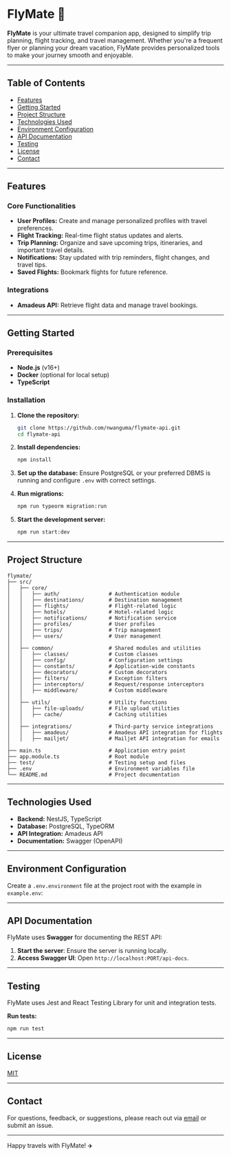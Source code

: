 # FlyMate 🛫

**FlyMate** is your ultimate travel companion app, designed to simplify trip planning, flight tracking, and travel management. Whether you're a frequent flyer or planning your dream vacation, FlyMate provides personalized tools to make your journey smooth and enjoyable.

---

## Table of Contents

- [Features](#features)
- [Getting Started](#getting-started)
- [Project Structure](#project-structure)
- [Technologies Used](#technologies-used)
- [Environment Configuration](#environment-configuration)
- [API Documentation](#api-documentation)
- [Testing](#testing)
- [License](#license)
- [Contact](#contact)

---

## Features

### Core Functionalities

- **User Profiles:** Create and manage personalized profiles with travel preferences.
- **Flight Tracking:** Real-time flight status updates and alerts.
- **Trip Planning:** Organize and save upcoming trips, itineraries, and important travel details.
- **Notifications:** Stay updated with trip reminders, flight changes, and travel tips.
- **Saved Flights:** Bookmark flights for future reference.

### Integrations

- **Amadeus API:** Retrieve flight data and manage travel bookings.

---

## Getting Started

### Prerequisites

- **Node.js** (v16+)
- **Docker** (optional for local setup)
- **TypeScript**

### Installation

1. **Clone the repository:**

   ```bash
   git clone https://github.com/nwanguma/flymate-api.git
   cd flymate-api
   ```

2. **Install dependencies:**

   ```bash
   npm install
   ```

3. **Set up the database:**
   Ensure PostgreSQL or your preferred DBMS is running and configure `.env` with correct settings.

4. **Run migrations:**

   ```bash
   npm run typeorm migration:run
   ```

5. **Start the development server:**
   ```bash
   npm run start:dev
   ```

---

## Project Structure

```
flymate/
├── src/
│   ├── core/
│   │   ├── auth/                # Authentication module
│   │   ├── destinations/        # Destination management
│   │   ├── flights/             # Flight-related logic
│   │   ├── hotels/              # Hotel-related logic
│   │   ├── notifications/       # Notification service
│   │   ├── profiles/            # User profiles
│   │   ├── trips/               # Trip management
│   │   ├── users/               # User management
│   │
│   ├── common/                  # Shared modules and utilities
│   │   ├── classes/             # Custom classes
│   │   ├── config/              # Configuration settings
│   │   ├── constants/           # Application-wide constants
│   │   ├── decorators/          # Custom decorators
│   │   ├── filters/             # Exception filters
│   │   ├── interceptors/        # Request/response interceptors
│   │   ├── middleware/          # Custom middleware
│   │
│   ├── utils/                   # Utility functions
│   │   ├── file-uploads/        # File upload utilities
│   │   ├── cache/               # Caching utilities
│   │
│   ├── integrations/            # Third-party service integrations
│   │   ├── amadeus/             # Amadeus API integration for flights
│   │   ├── mailjet/             # Mailjet API integration for emails
│
├── main.ts                      # Application entry point
├── app.module.ts                # Root module
├── test/                        # Testing setup and files
├── .env                         # Environment variables file
└── README.md                    # Project documentation
```

---

## Technologies Used

- **Backend:** NestJS, TypeScript
- **Database:** PostgreSQL, TypeORM
- **API Integration:** Amadeus API
- **Documentation:** Swagger (OpenAPI)

---

## Environment Configuration

Create a `.env.environment` file at the project root with the example in `example.env`:

---

## API Documentation

FlyMate uses **Swagger** for documenting the REST API:

1. **Start the server**: Ensure the server is running locally.
2. **Access Swagger UI**: Open `http://localhost:PORT/api-docs`.

---

## Testing

FlyMate uses Jest and React Testing Library for unit and integration tests.

**Run tests:**

```bash
npm run test
```

---

## License

[MIT](LICENSE)

---

## Contact

For questions, feedback, or suggestions, please reach out via [email](mailto:nwangumat@gmail.com) or submit an issue.

---

Happy travels with FlyMate! ✈️
